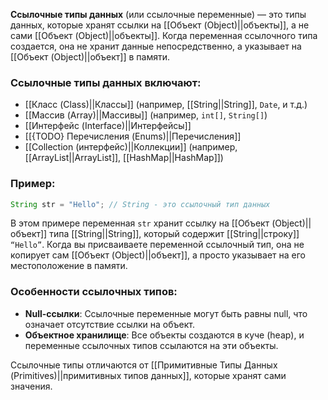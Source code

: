 **Ссылочные типы данных** (или ссылочные переменные) — это типы данных, которые хранят ссылки на [[Объект (Object)||объекты]], а не сами [[Объект (Object)||объекты]]. Когда переменная ссылочного типа создается, она не хранит данные непосредственно, а указывает на [[Объект (Object)||объект]] в памяти.

### Ссылочные типы данных включают:

- [[Класс (Class)||Классы]] (например, [[String||String]], `Date`, и т.д.)
- [[Массив (Array)||Массивы]] (например, `int[]`, `String[]`)
- [[Интерфейс (Interface)||Интерфейсы]]
- [[{TODO} Перечисления (Enums)||Перечисления]]
- [[Collection (интерфейс)||Коллекции]] (например, [[ArrayList||ArrayList]], [[HashMap||HashMap]])

### Пример:

```java
String str = "Hello"; // String - это ссылочный тип данных
```

В этом примере переменная `str` хранит ссылку на [[Объект (Object)||объект]] типа [[String||String]], который содержит [[String||строку]] `“Hello”`. Когда вы присваиваете переменной ссылочный тип, она не копирует сам [[Объект (Object)||объект]], а просто указывает на его местоположение в памяти.

### Особенности ссылочных типов:

- **Null-ссылки**: Ссылочные переменные могут быть равны null, что означает отсутствие ссылки на объект.
- **Объектное хранилище**: Все объекты создаются в куче (heap), и переменные ссылочных типов ссылаются на эти объекты.


Ссылочные типы отличаются от [[Примитивные Типы Данных (Primitives)||примитивных типов данных]], которые хранят сами значения.